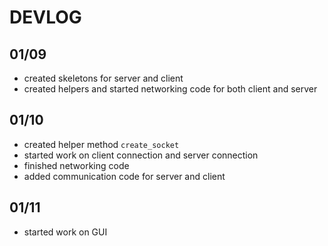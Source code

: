 # DEVLOG

## 01/09
- created skeletons for server and client
- created helpers and started networking code for both client and server

## 01/10
- created helper method `create_socket`
- started work on client connection and server connection
- finished networking code
- added communication code for server and client

## 01/11
- started work on GUI
